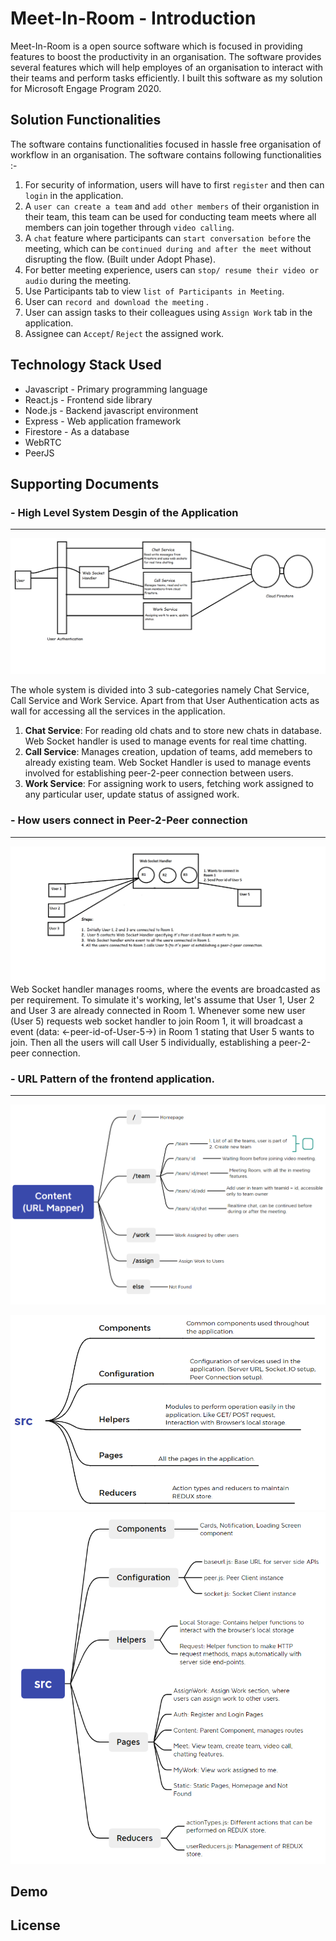# Meet-In-Room - Introduction
Meet-In-Room is a open source software which is focused in providing features to boost the productivity in an organisation. The software provides several features which will help employes of an organisation to interact with their teams and perform tasks efficiently. I built this software as my solution for Microsoft Engage Program 2020.

## Solution Functionalities
The software contains functionalities focused in hassle free organisation of workflow in an organisation. The software contains following functionalities :-

1. For security of information, users will have to first ```register``` and then can ```login``` in the application.
2. A ```user can create a team``` and ```add other members``` of their organistion in their team, this team can be used for conducting team meets where all members can join together through ```video calling```.
3. A ```chat``` feature where participants can ```start conversation before``` the meeting, which can be ```continued during and after the meet``` without disrupting the flow. (Built under Adopt Phase).
4. For better meeting experience, users can ```stop/ resume their video or audio``` during the meeting.
5. Use Participants tab to view ```list of Participants in Meeting```.
5. User can ```record and download the meeting``` .
6. User can assign tasks to their colleagues using ```Assign Work``` tab in the application.
7. Assignee can ```Accept```/ ```Reject``` the assigned work.

## Technology Stack Used
-  Javascript - Primary programming language
-  React.js - Frontend side library
-  Node.js - Backend javascript environment
-  Express - Web application framework
-  Firestore - As a database 
-  WebRTC
-  PeerJS

## Supporting Documents

### - High Level System Desgin of the Application
---

![full system design](https://github.com/ishivanshgoel/Meet-In-Room-Frontend/blob/master/docs/Full%20System%20Design.png)

The whole system is divided into 3 sub-categories namely Chat Service, Call Service and Work Service. Apart from that User Authentication acts as wall for accessing all the services in the application.
1. **Chat Service**: For reading old chats and to store new chats in database. Web Socket handler is used to manage events for real time chatting.
2. **Call Service**: Manages creation, updation of teams, add memebers to already existing team. Web Socket Handler is used to manage events involved for establishing peer-2-peer connection between users.
3. **Work Service**: For assigning work to users, fetching work assigned to any particular user, update status of assigned work.

### - How users connect in Peer-2-Peer connection
---
![full system design](https://github.com/ishivanshgoel/Meet-In-Room-Frontend/blob/master/docs/System%20Design.png)
Web Socket handler manages rooms, where the events are broadcasted as per requirement. 
To simulate it's working, let's assume that User 1, User 2 and User 3 are already connected in Room 1. Whenever some new user (User 5) requests web socket handler to join Room 1, it will broadcast a event (data: <-peer-id-of-User-5->) in Room 1 stating that User 5 wants to join. Then all the users will call User 5 individually, establishing a peer-2-peer connection.  

### - URL Pattern of the frontend application.
---

![full system design](https://github.com/ishivanshgoel/Meet-In-Room-Frontend/blob/master/docs/URL%20Mapper.png)

![full system design](https://github.com/ishivanshgoel/Meet-In-Room-Frontend/blob/master/docs/HLD%20Application%20Structure.png)
![full system design](https://github.com/ishivanshgoel/Meet-In-Room-Frontend/blob/master/docs/LLD%20Application%20Structure.png)

## Demo

## License






